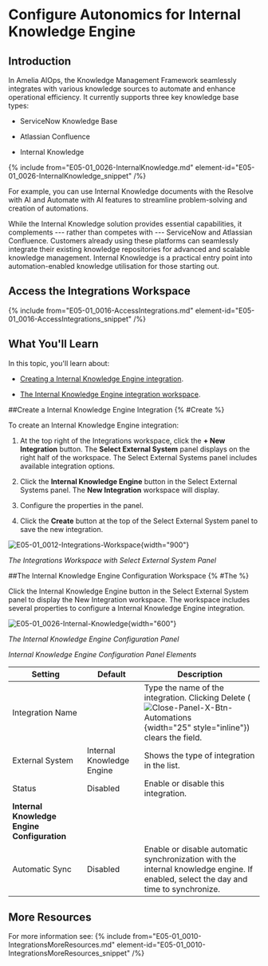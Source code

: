 # Configure Autonomics for Internal Knowledge Engine

## Introduction

In Amelia AIOps, the Knowledge Management Framework seamlessly integrates with various knowledge sources to automate and enhance operational efficiency. It currently supports three key knowledge base types:

* ServiceNow Knowledge Base

* Atlassian Confluence

* Internal Knowledge

{% include from="E05-01_0026-InternalKnowledge.md" element-id="E05-01_0026-InternalKnowledge_snippet" /%}

For example, you can use Internal Knowledge documents with the Resolve with AI and Automate with AI features to streamline problem-solving and creation of automations.

While the Internal Knowledge solution provides essential capabilities, it complements --- rather than competes with --- ServiceNow and Atlassian Confluence. Customers already using these platforms can seamlessly integrate their existing knowledge repositories for advanced and scalable knowledge management. Internal Knowledge is a practical entry point into automation-enabled knowledge utilisation for those starting out.

## Access the Integrations Workspace

{% include from="E05-01_0016-AccessIntegrations.md" element-id="E05-01_0016-AccessIntegrations_snippet" /%}

## What You'll Learn

In this topic, you'll learn about:

* [Creating a Internal Knowledge Engine integration](#Create).

* [The Internal Knowledge Engine integration workspace](#The).

##Create a Internal Knowledge Engine Integration {% #Create %}

To create an Internal Knowledge Engine integration:

1. At the top right of the Integrations workspace, click the **+ New Integration** button. The **Select External System** panel displays on the right half of the workspace. The Select External Systems panel includes available integration options.

2. Click the **Internal Knowledge Engine** button in the Select External Systems panel. The **New Integration** workspace will display.

3. Configure the properties in the panel.

4. Click the **Create** button at the top of the Select External System panel to save the new integration.

![E05-01_0012-Integrations-Workspace](E05-01_0012-Integrations-Workspace.png){width="900"}

*The Integrations Workspace with Select External System Panel*

##The Internal Knowledge Engine Configuration Workspace {% #The %}

Click the Internal Knowledge Engine button in the Select External System panel to display the New Integration workspace. The workspace includes several properties to configure a Internal Knowledge Engine integration.

![E05-01_0026-Internal-Knowledge](E05-01_0026-Internal-Knowledge.png){width="600"}

*The Internal Knowledge Engine Configuration Panel*

*Internal Knowledge Engine Configuration Panel Elements*

|     Setting      |          Default          |                                                                             Description                                                                              |
|------------------|---------------------------|----------------------------------------------------------------------------------------------------------------------------------------------------------------------|
| Integration Name |                           | Type the name of the integration. Clicking Delete (![Close-Panel-X-Btn-Automations](Close-Panel-X-Btn-Automations.png){width="25" style="inline"}) clears the field. |
| External System  | Internal Knowledge Engine | Shows the type of integration in the list.                                                                                                                           |
| Status           | Disabled                  | Enable or disable this integration.                                                                                                                                  |
| **Internal Knowledge Engine Configuration**                                                                                                                                                                       |||
| Automatic Sync   | Disabled                  | Enable or disable automatic synchronization with the internal knowledge engine. If enabled, select the day and time to synchronize.                                  |

## More Resources

For more information see:
{% include from="E05-01_0010-IntegrationsMoreResources.md" element-id="E05-01_0010-IntegrationsMoreResources_snippet" /%}

 
